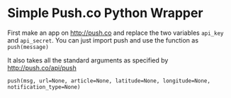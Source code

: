 # Simple Push.co Python Wrapper

First make an app on http://push.co and replace the two variables `api_key` and `api_secret`.
You can just import push and use the function as `push(message)`

It also takes all the standard arguments as specified by http://push.co/api/push

`push(msg, url=None, article=None, latitude=None, longitude=None, notification_type=None)`
